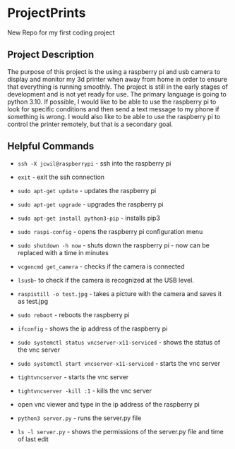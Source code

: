 # ProjectPrints
New Repo for my first coding project

## Project Description
The purpose of this project is the using a raspberry pi and usb camera to display and monitor my 3d printer when away from home in order to ensure that everything is running smoothly. The project is still in the early stages of development and is not yet ready for use. The primary language is going to python 3.10.
If possible, I would like to be able to use the raspberry pi to look for specific conditions and then send a text message to my phone if something is wrong. I would also like to be able to use the raspberry pi to control the printer remotely, but that is a secondary goal.

## Helpful Commands
- `ssh -X jcwil@raspberrypi` - ssh into the raspberry pi
- `exit` - exit the ssh connection

- `sudo apt-get update` - updates the raspberry pi
- `sudo apt-get upgrade` - upgrades the raspberry pi
- `sudo apt-get install python3-pip` - installs pip3
- `sudo raspi-config` - opens the raspberry pi configuration menu
- `sudo shutdown -h now` - shuts down the raspberry pi - now can be replaced with a time in minutes
- `vcgencmd get_camera` - checks if the camera is connected
- `lsusb`- to check if the camera is recognized at the USB level.
- `raspistill -o test.jpg` - takes a picture with the camera and saves it as test.jpg
- `sudo reboot` - reboots the raspberry pi
- `ifconfig` - shows the ip address of the raspberry pi
- `sudo systemctl status vncserver-x11-serviced` - shows the status of the vnc server
- `sudo systemctl start vncserver-x11-serviced` - starts the vnc server

- `tightvncserver` - starts the vnc server
- `tightvncserver -kill :1` - kills the vnc server
- open vnc viewer and type in the ip address of the raspberry pi

- `python3 server.py` - runs the server.py file
- `ls -l server.py` - shows the permissions of the server.py file and time of last edit